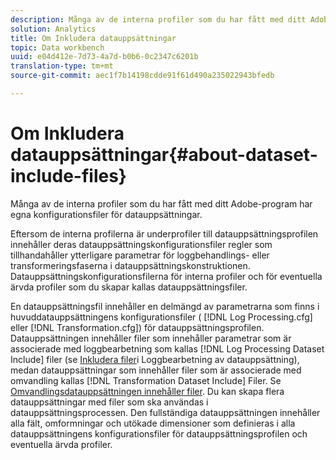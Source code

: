 ```yaml
---
description: Många av de interna profiler som du har fått med ditt Adobe-program har egna konfigurationsfiler för datauppsättningar.
solution: Analytics
title: Om Inkludera datauppsättningar
topic: Data workbench
uuid: e04d412e-7d73-4a7d-b0b6-0c2347c6201b
translation-type: tm+mt
source-git-commit: aec1f7b14198cdde91f61d490a235022943bfedb

---
```



# Om Inkludera datauppsättningar{#about-dataset-include-files}

Många av de interna profiler som du har fått med ditt Adobe-program har egna konfigurationsfiler för datauppsättningar.

Eftersom de interna profilerna är underprofiler till datauppsättningsprofilen innehåller deras datauppsättningskonfigurationsfiler regler som tillhandahåller ytterligare parametrar för loggbehandlings- eller transformeringsfaserna i datauppsättningskonstruktionen. Datauppsättningskonfigurationsfilerna för interna profiler och för eventuella ärvda profiler som du skapar kallas datauppsättningsfiler.

En datauppsättningsfil innehåller en delmängd av parametrarna som finns i huvuddatauppsättningens konfigurationsfiler ( [!DNL Log Processing.cfg] eller [!DNL Transformation.cfg]) för datauppsättningsprofilen. Datauppsättningen innehåller filer som innehåller parametrar som är associerade med loggbearbetning som kallas [!DNL Log Processing Dataset Include] filer (se [Inkludera filer](../../../home/c-dataset-const-proc/c-dataset-inc-files/c-types-dataset-inc-files/c-log-proc-dataset-inc-files/c-log-proc-dataset-inc-files.md#concept-999475a22519432e98844622ca95b6ab)i Loggbearbetning av datauppsättning), medan datauppsättningar som innehåller filer som är associerade med omvandling kallas [!DNL Transformation Dataset Include] Filer. Se [Omvandlingsdatauppsättningen innehåller filer](../../../home/c-dataset-const-proc/c-dataset-inc-files/c-types-dataset-inc-files/c-trans-dataset-inc-files.md#concept-c64aa78ed9ce40b8a0f4932c82ff5ace). Du kan skapa flera datauppsättningar med filer som ska användas i datauppsättningsprocessen. Den fullständiga datauppsättningen innehåller alla fält, omformningar och utökade dimensioner som definieras i alla datauppsättningens konfigurationsfiler för datauppsättningsprofilen och eventuella ärvda profiler.
